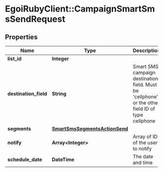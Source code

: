 # EgoiRubyClient::CampaignSmartSmsSendRequest

## Properties
Name | Type | Description | Notes
------------ | ------------- | ------------- | -------------
**list_id** | **Integer** |  | [optional] 
**destination_field** | **String** | Smart SMS campaign destination field. Must be &#39;cellphone&#39; or the other field ID of type                                 cellphone | [optional] 
**segments** | [**SmartSmsSegmentsActionSend**](SmartSmsSegmentsActionSend.md) |  | [optional] 
**notify** | **Array&lt;Integer&gt;** | Array of IDs of the users to notify | [optional] 
**schedule_date** | **DateTime** | The date and time | [optional] 


